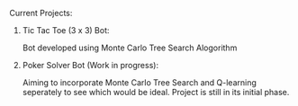 Current Projects:


1. Tic Tac Toe (3 x 3) Bot:

   Bot developed using Monte Carlo Tree Search Alogorithm

2. Poker Solver Bot (Work in progress):

   Aiming to incorporate Monte Carlo Tree Search and Q-learning seperately to see which would be ideal. Project is still in its initial phase.

